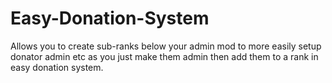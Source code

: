 # Easy-Donation-System
Allows you to create sub-ranks below your admin mod to more easily setup donator admin etc as you just make them admin then add them to a rank in easy donation system.

